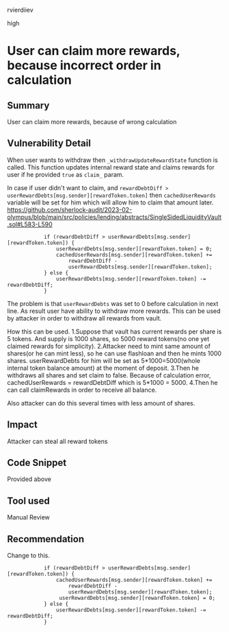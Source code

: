 rvierdiiev

high

# User can claim more rewards, because incorrect order in calculation

## Summary
User can claim more rewards, because of wrong calculation
## Vulnerability Detail
When user wants to withdraw then `_withdrawUpdateRewardState` function is called.
This function updates internal reward state and claims rewards for user if he provided `true` as `claim_` param.

In case if user didn't want to claim, and `rewardDebtDiff > userRewardDebts[msg.sender][rewardToken.token]`  then `cachedUserRewards` variable will be set for him which will allow him to claim that amount later.
https://github.com/sherlock-audit/2023-02-olympus/blob/main/src/policies/lending/abstracts/SingleSidedLiquidityVault.sol#L583-L590
```solidity
            if (rewardDebtDiff > userRewardDebts[msg.sender][rewardToken.token]) {
                userRewardDebts[msg.sender][rewardToken.token] = 0;
                cachedUserRewards[msg.sender][rewardToken.token] +=
                    rewardDebtDiff -
                    userRewardDebts[msg.sender][rewardToken.token];
            } else {
                userRewardDebts[msg.sender][rewardToken.token] -= rewardDebtDiff;
            }
```
The problem is that `userRewardDebts` was set to 0 before calculation in next line.
As result user have ability to withdraw more rewards.
This can be used by attacker in order to withdraw all rewards from vault.

How this can be used.
1.Suppose that vault has current rewards per share is 5 tokens. And supply is 1000 shares, so 5000 reward tokens(no one yet claimed rewards for simplicity).
2.Attacker need to mint same amount of shares(or he can mint less), so he can use flashloan and then he mints 1000 shares. userRewardDebts for him will be set as 5\*1000=5000(whole internal token balance amount) at the moment of deposit.
3.Then he withdraws all shares and set claim to false. Because of calculation error, cachedUserRewards = rewardDebtDiff which is 5\*1000 = 5000.
4.Then he can call claimRewards in order to receive all balance.

Also attacker can do this several times with less amount of shares.
## Impact
Attacker can steal all reward tokens
## Code Snippet
Provided above
## Tool used

Manual Review

## Recommendation
Change to this.
```solidity
            if (rewardDebtDiff > userRewardDebts[msg.sender][rewardToken.token]) {
                cachedUserRewards[msg.sender][rewardToken.token] +=
                    rewardDebtDiff -
                    userRewardDebts[msg.sender][rewardToken.token];
                 userRewardDebts[msg.sender][rewardToken.token] = 0;
            } else {
                userRewardDebts[msg.sender][rewardToken.token] -= rewardDebtDiff;
            }
```